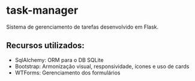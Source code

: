 # task-manager

Sistema de gerenciamento de tarefas desenvolvido em Flask.

## Recursos utilizados:
- SqlAlchemy: ORM para o DB SQLite
- Bootstrap: Armonização visual, responsividade, ícones e uso de cards
- WTForms: Gerenciamento dos formulários